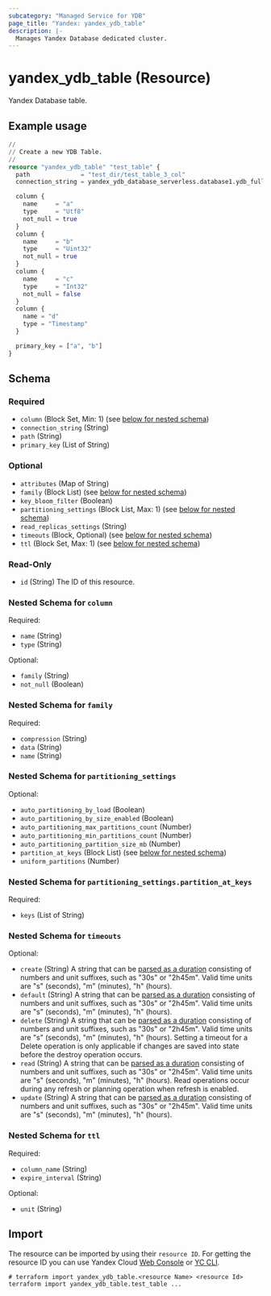 ```yaml
---
subcategory: "Managed Service for YDB"
page_title: "Yandex: yandex_ydb_table"
description: |-
  Manages Yandex Database dedicated cluster.
---
```


# yandex_ydb_table (Resource)

Yandex Database table.

## Example usage

```terraform
//
// Create a new YDB Table.
//
resource "yandex_ydb_table" "test_table" {
  path              = "test_dir/test_table_3_col"
  connection_string = yandex_ydb_database_serverless.database1.ydb_full_endpoint

  column {
    name     = "a"
    type     = "Utf8"
    not_null = true
  }
  column {
    name     = "b"
    type     = "Uint32"
    not_null = true
  }
  column {
    name     = "c"
    type     = "Int32"
    not_null = false
  }
  column {
    name = "d"
    type = "Timestamp"
  }

  primary_key = ["a", "b"]
}
```

<!-- schema generated by tfplugindocs -->
## Schema

### Required

- `column` (Block Set, Min: 1) (see [below for nested schema](#nestedblock--column))
- `connection_string` (String)
- `path` (String)
- `primary_key` (List of String)

### Optional

- `attributes` (Map of String)
- `family` (Block List) (see [below for nested schema](#nestedblock--family))
- `key_bloom_filter` (Boolean)
- `partitioning_settings` (Block List, Max: 1) (see [below for nested schema](#nestedblock--partitioning_settings))
- `read_replicas_settings` (String)
- `timeouts` (Block, Optional) (see [below for nested schema](#nestedblock--timeouts))
- `ttl` (Block Set, Max: 1) (see [below for nested schema](#nestedblock--ttl))

### Read-Only

- `id` (String) The ID of this resource.

<a id="nestedblock--column"></a>
### Nested Schema for `column`

Required:

- `name` (String)
- `type` (String)

Optional:

- `family` (String)
- `not_null` (Boolean)


<a id="nestedblock--family"></a>
### Nested Schema for `family`

Required:

- `compression` (String)
- `data` (String)
- `name` (String)


<a id="nestedblock--partitioning_settings"></a>
### Nested Schema for `partitioning_settings`

Optional:

- `auto_partitioning_by_load` (Boolean)
- `auto_partitioning_by_size_enabled` (Boolean)
- `auto_partitioning_max_partitions_count` (Number)
- `auto_partitioning_min_partitions_count` (Number)
- `auto_partitioning_partition_size_mb` (Number)
- `partition_at_keys` (Block List) (see [below for nested schema](#nestedblock--partitioning_settings--partition_at_keys))
- `uniform_partitions` (Number)

<a id="nestedblock--partitioning_settings--partition_at_keys"></a>
### Nested Schema for `partitioning_settings.partition_at_keys`

Required:

- `keys` (List of String)



<a id="nestedblock--timeouts"></a>
### Nested Schema for `timeouts`

Optional:

- `create` (String) A string that can be [parsed as a duration](https://pkg.go.dev/time#ParseDuration) consisting of numbers and unit suffixes, such as "30s" or "2h45m". Valid time units are "s" (seconds), "m" (minutes), "h" (hours).
- `default` (String) A string that can be [parsed as a duration](https://pkg.go.dev/time#ParseDuration) consisting of numbers and unit suffixes, such as "30s" or "2h45m". Valid time units are "s" (seconds), "m" (minutes), "h" (hours).
- `delete` (String) A string that can be [parsed as a duration](https://pkg.go.dev/time#ParseDuration) consisting of numbers and unit suffixes, such as "30s" or "2h45m". Valid time units are "s" (seconds), "m" (minutes), "h" (hours). Setting a timeout for a Delete operation is only applicable if changes are saved into state before the destroy operation occurs.
- `read` (String) A string that can be [parsed as a duration](https://pkg.go.dev/time#ParseDuration) consisting of numbers and unit suffixes, such as "30s" or "2h45m". Valid time units are "s" (seconds), "m" (minutes), "h" (hours). Read operations occur during any refresh or planning operation when refresh is enabled.
- `update` (String) A string that can be [parsed as a duration](https://pkg.go.dev/time#ParseDuration) consisting of numbers and unit suffixes, such as "30s" or "2h45m". Valid time units are "s" (seconds), "m" (minutes), "h" (hours).


<a id="nestedblock--ttl"></a>
### Nested Schema for `ttl`

Required:

- `column_name` (String)
- `expire_interval` (String)

Optional:

- `unit` (String)

## Import

The resource can be imported by using their `resource ID`. For getting the resource ID you can use Yandex Cloud [Web Console](https://console.yandex.cloud) or [YC CLI](https://yandex.cloud/docs/cli/quickstart).

```shell
# terraform import yandex_ydb_table.<resource Name> <resource Id>
terraform import yandex_ydb_table.test_table ...
```
